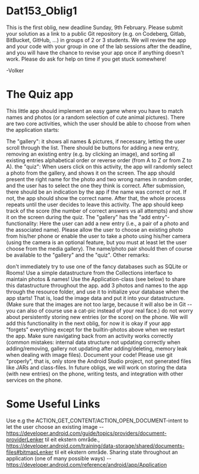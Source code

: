 # Dat153_Oblig1

This is the first oblig, new deadline Sunday, 9th February. Please submit your solution as a link to a public Git repository (e.g. on Codeberg, Gitlab, BitBucket, GitHub, ...) in groups of 2 or 3 students. We will review the app and your code with your group in one of the lab sessions after the deadline, and you will have the chance to revise your app once if anything doesn't work. Please do ask for help on time if you get stuck somewhere!

   -Volker

# The Quiz app
This little app should implement an easy game where you have to match names and photos (or a random selection of cute animal pictures). There are two core activities, which the user should be able to choose from when the application starts:

The "gallery": it shows all names & pictures, if necessary, letting the user scroll through the list. There should be buttons for adding a new entry, removing an existing entry (e.g. by clicking an image), and sorting all existing entries alphabetical order or reverse order (from A to Z or from Z to A).
the "quiz": When users click on this activity, the app will randomly select a photo from the gallery, and shows it on the screen. The app should present the right name for the photo and two wrong names in random order, and the user has to select the one they think is correct. After submission, there should be an indication by the app if the name was correct or not. If not, the app should show the correct name. After that, the whole process repeats until the user decides to leave this activity. The app should keep track of the score (the number of correct answers vs all attempts) and show it on the screen during the quiz.
The "gallery" has the "add entry"-functionality: Here the user can add a new entry (i.e., a pair of a photo and the associated name). Please allow the user to choose an existing photo from his/her phone or enable the user to take a photo using his/her camera (using the camera is an optional feature, but you must at least let the user choose from the media gallery). The name/photo pair should then of course be available to the "gallery" and the "quiz".
Other remarks:

don't immediately try to use one of the fancy databases such as SQLite or Rooms! Use a simple datastructure from the Collections interface to maintain photos & names! Use the Application-class (see below) to share this datastructure throughout the app.
add 3 photos and names to the app through the resource folder, and use it to initialize your database when the app starts! That is, load the image data and put it into your datastructure. (Make sure that the images are not too large, because it will also be in Git -- you can also of course use a cat-pic instead of your real face.)
do not worry about persistently storing new entries (or the score) on the phone. We will add this functionality in the next oblig, for now it is okay if your app "forgets" everything except for the builtin-photos above when we restart the app.
Make sure navigating back from an activity works correctly (common mistakes: internal data structure not updating correctly when adding/removing, gallery not updating after adding/deleting, memory leak when dealing with image files).
Document your code!
Please use git "properly", that is, only store the Android Studio project, not generated files like JARs and class-files.
In future obligs, we will work on storing the data (with new entries) on the phone, writing tests, and integration with other services on the phone.

# Some Useful Links
Use e.g the ACTION_GET_CONTENT/ACTION_OPEN_DOCUMENT-intent to let the user choose an existing image -- https://developer.android.com/guide/topics/providers/document-providerLenker til eit ekstern område., 
https://developer.android.com/training/data-storage/shared/documents-files#bitmapLenker til eit ekstern område.
Sharing state throughout an application (one of many possible ways) -- https://developer.android.com/reference/android/app/Application
